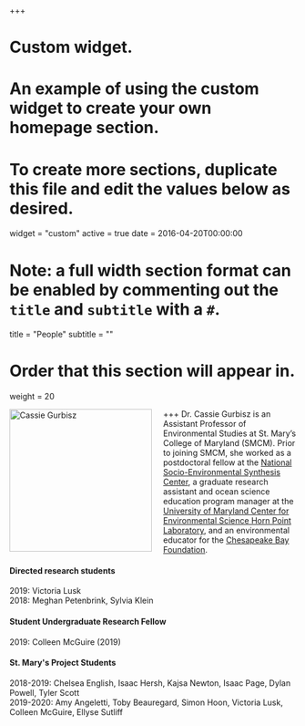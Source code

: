 +++
# Custom widget.
# An example of using the custom widget to create your own homepage section.
# To create more sections, duplicate this file and edit the values below as desired.
widget = "custom"
active = true
date = 2016-04-20T00:00:00

# Note: a full width section format can be enabled by commenting out the `title` and `subtitle` with a `#`.
title = "People"
subtitle = ""

# Order that this section will appear in.
weight = 20

+++
<img src="/home/people_files/cassie_starfish_sm.jpg" alt="Cassie Gurbisz" width="250px"  style="float:left;margin:0 20px 20px 0;" />Dr. Cassie Gurbisz is an Assistant Professor of Environmental Studies at St. Mary’s College of Maryland (SMCM). Prior to joining SMCM, she worked as a postdoctoral fellow at the [National Socio-Environmental Synthesis Center](https://www.sesync.org/), a graduate research assistant and ocean science education program manager at the [University of Maryland Center for Environmental Science Horn Point Laboratory](https://www.umces.edu/hpl), and an environmental educator for the [Chesapeake Bay Foundation](http://www.cbf.org/).   
   
      
         
         
#### Directed research students   
2019: Victoria Lusk   
2018: Meghan Petenbrink, Sylvia Klein
 
#### Student Undergraduate Research Fellow   
2019: Colleen McGuire (2019)

#### St. Mary's Project Students   
2018-2019: Chelsea English, Isaac Hersh, Kajsa Newton, Isaac Page, Dylan Powell, Tyler Scott   
2019-2020: Amy Angeletti, Toby Beauregard, Simon Hoon, Victoria Lusk, Colleen McGuire, Ellyse Sutliff   



